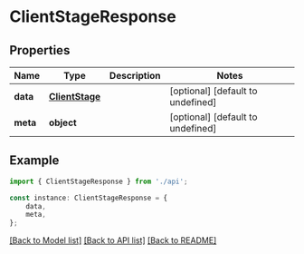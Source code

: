 # ClientStageResponse


## Properties

Name | Type | Description | Notes
------------ | ------------- | ------------- | -------------
**data** | [**ClientStage**](ClientStage.md) |  | [optional] [default to undefined]
**meta** | **object** |  | [optional] [default to undefined]

## Example

```typescript
import { ClientStageResponse } from './api';

const instance: ClientStageResponse = {
    data,
    meta,
};
```

[[Back to Model list]](../README.md#documentation-for-models) [[Back to API list]](../README.md#documentation-for-api-endpoints) [[Back to README]](../README.md)
